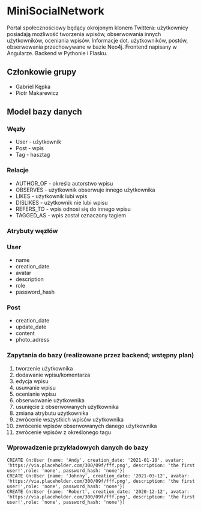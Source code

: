 # MiniSocialNetwork

Portal społecznościowy będący okrojonym klonem Twittera: użytkownicy posiadają możliwość tworzenia wpisów, obserwowania innych użytkowników, oceniania wpisów.
Informacje dot. użytkowników, postów, obserwowania przechowywane w bazie Neo4j. Frontend napisany w Angularze. Backend w Pythonie i Flasku.

## Członkowie grupy

- Gabriel Kępka
- Piotr Makarewicz

## Model bazy danych

### Węzły

- User - użytkownik
- Post - wpis
- Tag - hasztag

### Relacje

- AUTHOR_OF - określa autorstwo wpisu
- OBSERVES - użytkownik obserwuje innego użytkownika
- LIKES - użytkownik lubi wpis
- DISLIKES - użytkownik nie lubi wpisu
- REFERS_TO - wpis odnosi się do innego wpisu
- TAGGED_AS - wpis został oznaczony tagiem

### Atrybuty węzłów

### User

- name
- creation_date
- avatar
- description
- role
- password_hash

### Post

- creation_date
- update_date
- content
- photo_adress

### Zapytania do bazy (realizowane przez backend; wstępny plan)

1. tworzenie użytkownika
2. dodawanie wpisu/komentarza
3. edycja wpisu
4. usuwanie wpisu
5. ocenianie wpisu
6. obserwowanie użytkownika
7. usunięcie z obserwowanych użytkownika
8. zmiana atrybutu użytkownika
9. zwrócenie wszystkich wpisów użytkownika
10. zwrócenie wpisów obserwowanych danego użytkownika
11. zwrócenie wpisów z określonego tagu

### Wprowadzenie przykładowych danych do bazy

```cypher
CREATE (n:User {name: 'Andy', creation_date: '2021-01-10', avatar: 'https://via.placeholder.com/300/09f/fff.png', description: 'the first user!',role: 'none', password_hash: 'none'})
CREATE (n:User {name: 'Johnny', creation_date: '2021-03-12', avatar: 'https://via.placeholder.com/300/09f/fff.png', description: 'the first user!',role: 'none', password_hash: 'none'})
CREATE (n:User {name: 'Robert', creation_date: '2020-12-12', avatar: 'https://via.placeholder.com/300/09f/fff.png', description: 'the first user!',role: 'none', password_hash: 'none'})
```
